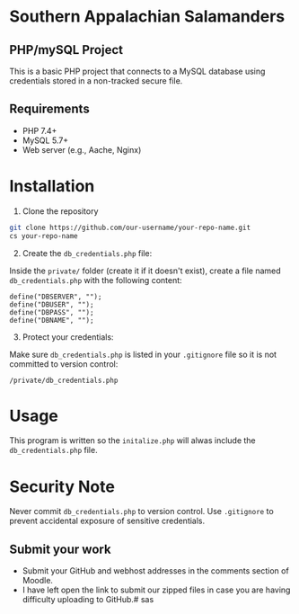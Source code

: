 # Southern Appalachian Salamanders
## PHP/mySQL Project

This is a basic PHP project that connects to a MySQL database using credentials stored in a non-tracked secure file.

## Requirements

* PHP 7.4+
* MySQL 5.7+
* Web server (e.g., Aache, Nginx)

# Installation

1. Clone the repository

```sh
git clone https://github.com/our-username/your-repo-name.git
cs your-repo-name
```

2. Create the `db_credentials.php` file:

Inside the `private/` folder (create it if it doesn't exist), create a file named `db_credentials.php` with the following content:

```<?php
define("DBSERVER", "");
define("DBUSER", "");
define("DBPASS", "");
define("DBNAME", "");
```
3. Protect your credentials:

Make sure `db_credentials.php` is listed in your `.gitignore` file so it is not committed to version control:

`/private/db_credentials.php`

# Usage

This program is written so the `initalize.php` will alwas include the `db_credentials.php` file.

# Security Note

Never commit `db_credentials.php` to version control. Use `.gitignore` to prevent accidental exposure of sensitive credentials.

## Submit your work

* Submit your GitHub and webhost addresses in the comments section of Moodle.
* I have left open the link to submit our zipped files in case you are having difficulty uploading to GitHub.#   s a s  
 